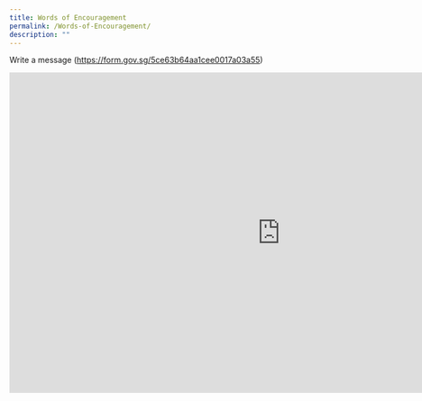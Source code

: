 ```yaml
---
title: Words of Encouragement
permalink: /Words-of-Encouragement/
description: ""
---
```

Write a message (https://form.gov.sg/5ce63b64aa1cee0017a03a55)
<iframe allowfullscreen="true" height="569" width="960" frameborder="0" src="https://docs.google.com/presentation/d/e/2PACX-1vSJkuIFYngkQCMzgnfcM6jJ0MNfm6EJ1zCoGjstybF7pX8KN32rUnEb3kDGbOdKLpceQJQNhAuwmMpG/embed?start=false&amp;loop=false&amp;delayms=3000"></iframe>